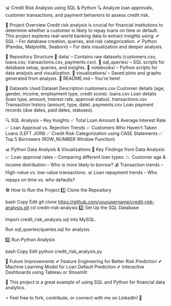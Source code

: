 📊 Credit Risk Analysis using SQL & Python
🔍 Analyze loan approvals, customer transactions, and payment behaviors to assess credit risk.

🚀 Project Overview
Credit risk analysis is crucial for financial institutions to determine whether a customer is likely to repay loans on time or default. This project explores real-world banking data to extract insights using:
✔ SQL – For database creation, queries, and risk categorization.
✔ Python (Pandas, Matplotlib, Seaborn) – For data visualization and deeper analysis.


🔗 Repository Structure
📁 data/ – Contains raw datasets (customers.csv, loans.csv, transactions.csv, payments.csv).
📁 sql_queries/ – SQL scripts for database setup, queries, and insights.
📁 notebooks/ – Python scripts for data analysis and visualization.
📁 visualizations/ – Saved plots and graphs generated from analysis.
📄 README.md – You're here!

📂 Datasets Used
Dataset	Description
customers.csv	Customer details (age, gender, income, employment type, credit score).
loans.csv	Loan details (loan type, amount, interest rate, approval status).
transactions.csv	Transaction history (amount, type, date).
payments.csv	Loan payment records (due dates, paid dates, statuses).

🔍 SQL Analysis – Key Insights
✅ Total Loan Amount & Average Interest Rate
✅ Loan Approval vs. Rejection Trends
✅ Customers Who Haven’t Taken Loans (LEFT JOIN)
✅ Credit Risk Categorization using CASE Statements
✅ Top 5 Borrowers (ROW_NUMBER Window Function)

📊 Python Data Analysis & Visualizations
📌 Key Findings from Data Analysis:
📈 Loan approval rates – Comparing different loan types.
📉 Customer age & income distribution – Who is more likely to borrow?
💰 Transaction trends – High-value vs. low-value transactions.
📊 Loan repayment trends – Who repays on time vs. who defaults?

🛠️ How to Run the Project
1️⃣ Clone the Repository

bash
Copy
Edit
git clone https://github.com/yourusername/credit-risk-analysis.git
cd credit-risk-analysis
2️⃣ Set Up the SQL Database

Import credit_risk_analysis.sql into MySQL.

Run sql_queries/queries.sql for analysis.

3️⃣ Run Python Analysis

bash
Copy
Edit
python credit_risk_analysis.py


🎯 Future Improvements
✔ Feature Engineering for Better Risk Prediction
✔ Machine Learning Model for Loan Default Prediction
✔ Interactive Dashboards using Tableau or Streamlit

📌 This project is a great example of using SQL and Python for financial data analytics.

⭐ Feel free to fork, contribute, or connect with me on LinkedIn! 🚀

